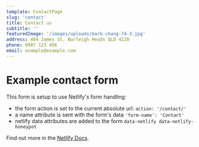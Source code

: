 ```yaml
---
template: ContactPage
slug: 'contact'
title: Contact us
subtitle: ''
featuredImage: '/images/uploads/mark-chang-74-3.jpg'
address: 404 James St, Burleigh Heads QLD 4220
phone: 0987 123 456
email: example@example.com
---
```


# Example contact form

This form is setup to use Netlify's form handling:

- the form action is set to the current absolute url: `action: '/contact/'`
- a name attribute is sent with the form's data `'form-name': 'Contact'`
- netlify data attributes are added to the form `data-netlify data-netlify-honeypot`

Find out more in the [Netlify Docs](https://www.netlify.com/docs/form-handling/).
